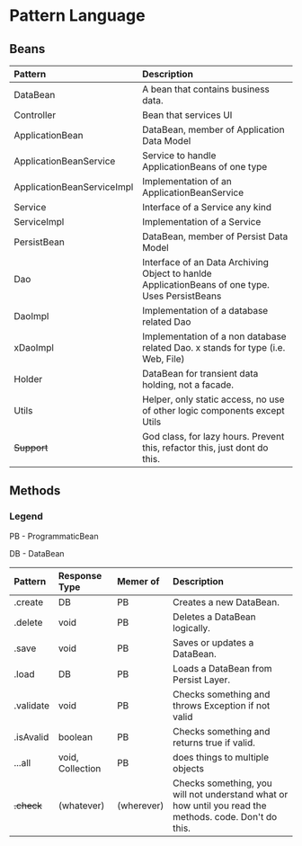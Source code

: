 
# Pattern Language

## Beans

|Pattern|Description|
|:------|:----------|
|DataBean     |A bean that contains business data.
|Controller     |Bean that services UI
|ApplicationBean     |DataBean, member of Application Data Model
|ApplicationBeanService     |Service to handle ApplicationBeans of one type
|ApplicationBeanServiceImpl     |Implementation of an ApplicationBeanService
|Service     |Interface of a Service any kind
|ServiceImpl     |Implementation of a Service
|PersistBean     |DataBean, member of Persist Data Model
|Dao     |Interface of an Data Archiving Object to hanlde ApplicationBeans of one type. Uses PersistBeans
|DaoImpl     |Implementation of a database related Dao
|xDaoImpl     |Implementation of a non database related Dao. x stands for type (i.e. Web, File) 
|Holder     |DataBean for transient data holding, not a facade.
|Utils     |Helper, only static access, no use of other logic components except Utils
|~~Support~~     |God class, for lazy hours. Prevent this, refactor this, just dont do this.

## Methods

### Legend

PB - ProgrammaticBean

DB - DataBean

|Pattern    |Response Type    |Memer of    |Description|
|:-|:-|:-|:-|
|.create    |DB    |PB     |Creates a new DataBean.
|.delete    |void    |PB    |Deletes a DataBean logically.
|.save    |void    |PB    |Saves or updates a DataBean.
|.load    |DB    |PB    |Loads a DataBean from Persist Layer.
|.validate    |void    |PB    |Checks something and throws Exception if not valid
|.isAvalid    |boolean    |PB    |Checks something and returns true if valid.
|...all    |void, Collection<T>    |PB    |does things to multiple objects
|~~.check~~    |(whatever)    |(wherever)    |Checks something, you will not understand what or how until you read the methods.  code. Don't do this.
